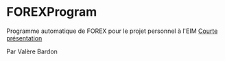 # FOREXProgram
Programme automatique de FOREX pour le projet personnel à l'EIM 
[Courte présentation](https://www.veed.io/view/ed2e2986-6663-4904-9f5f-b097604f9256?panel=share)

Par Valère Bardon
